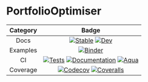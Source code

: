 # PortfolioOptimiser

| Category | Badge                                                                                                                                                                                                                                                                                                                                                                                                                                                                                                                                                                                           |
|:--------:|:-----------------------------------------------------------------------------------------------------------------------------------------------------------------------------------------------------------------------------------------------------------------------------------------------------------------------------------------------------------------------------------------------------------------------------------------------------------------------------------------------------------------------------------------------------------------------------------------------:|
| Docs     | [![Stable](https://img.shields.io/badge/docs-stable-blue.svg)](https://dcelisgarza.github.io/PortfolioOptimiser.jl/stable) [![Dev](https://img.shields.io/badge/docs-dev-blue.svg)](https://dcelisgarza.github.io/PortfolioOptimiser.jl/dev)                                                                                                                                                                                                                                                                                                                                                    |
| Examples | [![Binder](https://mybinder.org/badge_logo.svg)](https://mybinder.org/v2/gh/dcelisgarza/PortfolioOptimiser.jl/HEAD?labpath=%2Fexamples)                                                                                                                                                                                                                                                                                                                                                                                                                                                         |
| CI       | [![Tests](https://github.com/dcelisgarza/PortfolioOptimiser.jl/actions/workflows/Tests.yml/badge.svg)](https://github.com/dcelisgarza/PortfolioOptimiser.jl/actions/workflows/Tests.yml) [![Documentation](https://github.com/dcelisgarza/PortfolioOptimiser.jl/actions/workflows/Documentation.yml/badge.svg)](https://github.com/dcelisgarza/PortfolioOptimiser.jl/actions/workflows/Documentation.yml) [![Aqua](https://github.com/dcelisgarza/PortfolioOptimiser.jl/actions/workflows/Aqua.yml/badge.svg)](https://github.com/dcelisgarza/PortfolioOptimiser.jl/actions/workflows/Aqua.yml) |
| Coverage | [![Codecov](https://codecov.io/gh/dcelisgarza/PortfolioOptimiser.jl/branch/main/graph/badge.svg)](https://codecov.io/gh/dcelisgarza/PortfolioOptimiser.jl) [![Coveralls](https://coveralls.io/repos/github/dcelisgarza/PortfolioOptimiser.jl/badge.svg?branch=main)](https://coveralls.io/github/dcelisgarza/PortfolioOptimiser.jl?branch=main)                                                                                                                                                                                                                                                 |
